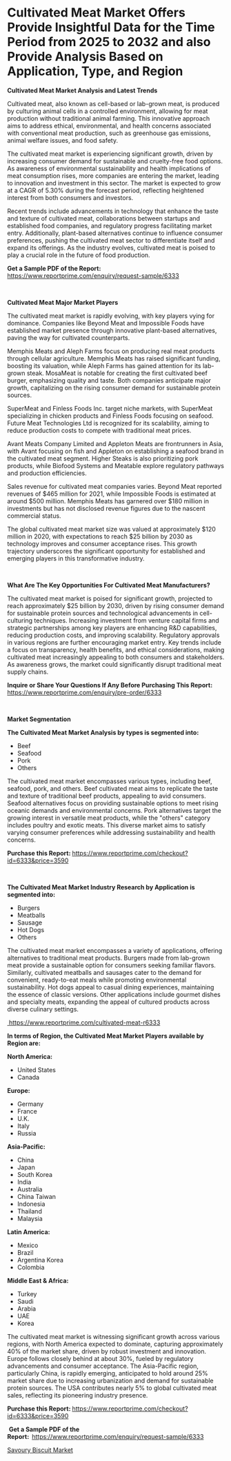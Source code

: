 <p><h1>Cultivated Meat Market Offers Provide Insightful Data for the Time Period from 2025 to 2032 and also Provide Analysis Based on Application, Type, and Region</h1></p><p><strong>Cultivated Meat Market Analysis and Latest Trends</strong></p>
<p><p>Cultivated meat, also known as cell-based or lab-grown meat, is produced by culturing animal cells in a controlled environment, allowing for meat production without traditional animal farming. This innovative approach aims to address ethical, environmental, and health concerns associated with conventional meat production, such as greenhouse gas emissions, animal welfare issues, and food safety.</p><p>The cultivated meat market is experiencing significant growth, driven by increasing consumer demand for sustainable and cruelty-free food options. As awareness of environmental sustainability and health implications of meat consumption rises, more companies are entering the market, leading to innovation and investment in this sector. The market is expected to grow at a CAGR of 5.30% during the forecast period, reflecting heightened interest from both consumers and investors.</p><p>Recent trends include advancements in technology that enhance the taste and texture of cultivated meat, collaborations between startups and established food companies, and regulatory progress facilitating market entry. Additionally, plant-based alternatives continue to influence consumer preferences, pushing the cultivated meat sector to differentiate itself and expand its offerings. As the industry evolves, cultivated meat is poised to play a crucial role in the future of food production.</p></p>
<p><strong>Get a Sample PDF of the Report:&nbsp;</strong> <a href="https://www.reportprime.com/enquiry/request-sample/6333?utm_campaign=2629&utm_medium=2&utm_source=Github&utm_content=ia&utm_term=19032025&utm_id=cultivated-meat">https://www.reportprime.com/enquiry/request-sample/6333</a></p>
<p>&nbsp;</p>
<p><strong>Cultivated Meat Major Market Players</strong></p>
<p><p>The cultivated meat market is rapidly evolving, with key players vying for dominance. Companies like Beyond Meat and Impossible Foods have established market presence through innovative plant-based alternatives, paving the way for cultivated counterparts.</p><p>Memphis Meats and Aleph Farms focus on producing real meat products through cellular agriculture. Memphis Meats has raised significant funding, boosting its valuation, while Aleph Farms has gained attention for its lab-grown steak. MosaMeat is notable for creating the first cultivated beef burger, emphasizing quality and taste. Both companies anticipate major growth, capitalizing on the rising consumer demand for sustainable protein sources.</p><p>SuperMeat and Finless Foods Inc. target niche markets, with SuperMeat specializing in chicken products and Finless Foods focusing on seafood. Future Meat Technologies Ltd is recognized for its scalability, aiming to reduce production costs to compete with traditional meat prices.</p><p>Avant Meats Company Limited and Appleton Meats are frontrunners in Asia, with Avant focusing on fish and Appleton on establishing a seafood brand in the cultivated meat segment. Higher Steaks is also prioritizing pork products, while Biofood Systems and Meatable explore regulatory pathways and production efficiencies.</p><p>Sales revenue for cultivated meat companies varies. Beyond Meat reported revenues of $465 million for 2021, while Impossible Foods is estimated at around $500 million. Memphis Meats has garnered over $180 million in investments but has not disclosed revenue figures due to the nascent commercial status.</p><p>The global cultivated meat market size was valued at approximately $120 million in 2020, with expectations to reach $25 billion by 2030 as technology improves and consumer acceptance rises. This growth trajectory underscores the significant opportunity for established and emerging players in this transformative industry.</p></p>
<p>&nbsp;</p>
<p><strong>What Are The Key Opportunities For Cultivated Meat Manufacturers?</strong></p>
<p><p>The cultivated meat market is poised for significant growth, projected to reach approximately $25 billion by 2030, driven by rising consumer demand for sustainable protein sources and technological advancements in cell-culturing techniques. Increasing investment from venture capital firms and strategic partnerships among key players are enhancing R&D capabilities, reducing production costs, and improving scalability. Regulatory approvals in various regions are further encouraging market entry. Key trends include a focus on transparency, health benefits, and ethical considerations, making cultivated meat increasingly appealing to both consumers and stakeholders. As awareness grows, the market could significantly disrupt traditional meat supply chains.</p></p>
<p><strong>Inquire or Share Your Questions If Any Before Purchasing This Report:</strong> <a href="https://www.reportprime.com/enquiry/pre-order/6333?utm_campaign=2629&utm_medium=2&utm_source=Github&utm_content=ia&utm_term=19032025&utm_id=cultivated-meat">https://www.reportprime.com/enquiry/pre-order/6333</a></p>
<p>&nbsp;</p>
<p><strong>Market Segmentation</strong></p>
<p><strong>The Cultivated Meat Market Analysis by types is segmented into:</strong></p>
<p><ul><li>Beef</li><li>Seafood</li><li>Pork</li><li>Others</li></ul></p>
<p><p>The cultivated meat market encompasses various types, including beef, seafood, pork, and others. Beef cultivated meat aims to replicate the taste and texture of traditional beef products, appealing to avid consumers. Seafood alternatives focus on providing sustainable options to meet rising oceanic demands and environmental concerns. Pork alternatives target the growing interest in versatile meat products, while the "others" category includes poultry and exotic meats. This diverse market aims to satisfy varying consumer preferences while addressing sustainability and health concerns.</p></p>
<p><strong>Purchase this Report:&nbsp;</strong><a href="https://www.reportprime.com/checkout?id=6333&price=3590&utm_campaign=2629&utm_medium=2&utm_source=Github&utm_content=ia&utm_term=19032025&utm_id=cultivated-meat">https://www.reportprime.com/checkout?id=6333&price=3590</a></p>
<p>&nbsp;</p>
<p><strong>The Cultivated Meat Market Industry Research by Application is segmented into:</strong></p>
<p><ul><li>Burgers</li><li>Meatballs</li><li>Sausage</li><li>Hot Dogs</li><li>Others</li></ul></p>
<p><p>The cultivated meat market encompasses a variety of applications, offering alternatives to traditional meat products. Burgers made from lab-grown meat provide a sustainable option for consumers seeking familiar flavors. Similarly, cultivated meatballs and sausages cater to the demand for convenient, ready-to-eat meals while promoting environmental sustainability. Hot dogs appeal to casual dining experiences, maintaining the essence of classic versions. Other applications include gourmet dishes and specialty meats, expanding the appeal of cultured products across diverse culinary settings.</p></p>
<p><a href="https://www.reportprime.com/cultivated-meat-r6333?utm_campaign=2629&utm_medium=2&utm_source=Github&utm_content=ia&utm_term=19032025&utm_id=cultivated-meat">&nbsp;https://www.reportprime.com/cultivated-meat-r6333</a></p>
<p><strong>In terms of Region, the Cultivated Meat Market Players available by Region are:</strong></p>
<p>
    <p> <strong> North America: </strong>
        <ul>
            <li>United States</li>
            <li>Canada</li>
        </ul>
        </p> 
    <p> <strong> Europe: </strong>
        <ul>
            <li>Germany</li>
            <li>France</li>
            <li>U.K.</li>
            <li>Italy</li>
            <li>Russia</li>
        </ul>
        </p> 
    <p> <strong> Asia-Pacific: </strong>
        <ul>
            <li>China</li>
            <li>Japan</li>
            <li>South Korea</li>
            <li>India</li>
            <li>Australia</li>
            <li>China Taiwan</li>
            <li>Indonesia</li>
            <li>Thailand</li>
            <li>Malaysia</li>
        </ul>
        </p> 
    <p> <strong> Latin America: </strong>
        <ul>
            <li>Mexico</li>
            <li>Brazil</li>
            <li>Argentina Korea</li>
            <li>Colombia</li>
        </ul>
        </p> 
    <p> <strong> Middle East & Africa: </strong>
        <ul>
            <li>Turkey</li>
            <li>Saudi</li>
            <li>Arabia</li>
            <li>UAE</li>
            <li>Korea</li>
        </ul>
    </p>
    </p>
<p><p>The cultivated meat market is witnessing significant growth across various regions, with North America expected to dominate, capturing approximately 40% of the market share, driven by robust investment and innovation. Europe follows closely behind at about 30%, fueled by regulatory advancements and consumer acceptance. The Asia-Pacific region, particularly China, is rapidly emerging, anticipated to hold around 25% market share due to increasing urbanization and demand for sustainable protein sources. The USA contributes nearly 5% to global cultivated meat sales, reflecting its pioneering industry presence.</p></p>
<p><strong>Purchase this Report: </strong><a href="https://www.reportprime.com/checkout?id=6333&price=3590&utm_campaign=2629&utm_medium=2&utm_source=Github&utm_content=ia&utm_term=19032025&utm_id=cultivated-meat">https://www.reportprime.com/checkout?id=6333&price=3590</a></p>
<p>&nbsp;<strong>Get a Sample PDF of the Report:&nbsp;&nbsp;</strong><a href="https://www.reportprime.com/enquiry/request-sample/6333?utm_campaign=2629&utm_medium=2&utm_source=Github&utm_content=ia&utm_term=19032025&utm_id=cultivated-meat">https://www.reportprime.com/enquiry/request-sample/6333</a></p>
<p><strong></strong></p>
<p><p><a href="https://github.com/oatisorenscl/Market-Research-Report-List-1/blob/main/savoury-biscuit-market.md?utm_campaign=2629&utm_medium=2&utm_source=Github&utm_content=ia&utm_term=19032025&utm_id=cultivated-meat">Savoury Biscuit Market</a></p></p>